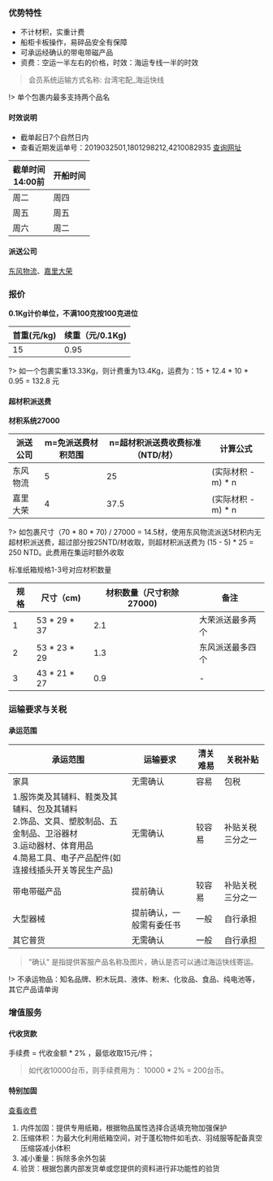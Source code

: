 ### 优势特性

- 不计材积，实重计费
- 船柜卡板操作，易碎品安全有保障
- 可承运经确认的带电带磁产品
- 资费：空运一半左右的价格，时效：海运专线一半的时效

> 会员系统运输方式名称: 台湾宅配_海运快线

!> 单个包裹内最多支持两个品名

#### 时效说明

- 截单起日7个自然日内
- 查看近期发运单号：2019032501,1801298212,4210082935 [查询网址](http://www.track-line.hk)

| 截单时间<br />14:00前 | 开船时间 |
|------------------|------|
| 周二               | 周四   |
| 周五               | 周五   |
| 周六               | 周二   |


#### 派送公司

[东风物流](http://220.135.157.10:8088/index)、[嘉里大荣](https://www.kerrytj.com/ZH/search/search_track.aspx)

### 报价
**0.1Kg计价单位，不满100克按100克进位**

| 首重(元/kg) | 续重（元/0.1Kg) |
|----------|-------------|
| 15       | 0.95        |


?> 如一个包裹实重13.33Kg，则计费重为13.4Kg，运费为：15 + 12.4 * 10 * 0.95 = 132.8 元

#### 超材积派送费
**材积系统27000**

| 派送公司 | m=免派送费材积范围 | n=超材积派送费收费标准（NTD/材） | 计算公式         |
|------|------------|---------------------|--------------|
| 东风物流 | 5          | 25                  | (实际材积 - m) * n |
| 嘉里大荣 | 4          | 37.5                | (实际材积 - m) * n |


?> 如包裹尺寸（70 * 80 * 70)  / 27000 = 14.5材，使用东风物流派送5材积内无超材积派送费，超过部分按25NTD/材收取，则超材积派送费为 (15 - 5) * 25 = 250 NTD。此费用在集运时额外收取

标准纸箱规格1-3号对应材积数量

| 规格 | 尺寸（cm)       | 材积数量（尺寸积除27000) | 备注       |
|----|--------------|-----------------|----------|
| 1  | 53 * 29 * 37 | 2.1             | 大荣派送最多两个 |
| 2  | 53 * 23 * 29 | 1.3             | 东风派送最多四个 |
| 3  | 43 * 21 * 27 | 0.9             | -        |



### 运输要求与关税

#### 承运范围

| 承运范围                                                                                     | 运输要求         | 清关难易 | 关税补贴     |
|------------------------------------------------------------------------------------------|--------------|--------|----------|
| 家具                                                                                       | 无需确认         | 容易     | 包税       |
| 1.服饰类及其辅料、鞋类及其辅料、包及其辅料<br />2.饰品、文具、塑胶制品、五金制品、卫浴器材<br />3.运动器材、体育用品<br />4.简易工具、电子产品配件(如连接线插头开关等民生产品) | 无需确认         | 较容易    | 补贴关税三分之一 |
| 带电带磁产品                                                                                   | 提前确认         | 较容易    | 补贴关税三分之一 |
| 大型器械                                                                                     | 提前确认，一般需有委任书 | 一般     | 自行承担     |
| 其它普货                                                                                     | 无需确认         | 一般     | 自行承担     |

> "确认" 是指提供客服产品名称及图片，确认是否可以通过海运快线寄运。

!> 不承运物品：知名品牌、积木玩具、液体、粉末、化妆品、食品、纯电池等，其它产品请单询

### 增值服务
#### 代收货款
手续费 = 代收金额 * 2% ，最低收取15元/件；

> 如代收10000台币，则手续费用为： 10000 * 2% = 200台币。
#### 特别加固
[查看收费](http://www.soarsq.com/add.html)

1. 内件加固：提供专用纸箱，根据物品属性选择合适填充物加强保护
2. 压缩体积：为最大化利用纸箱空间，对于蓬松物件如毛衣、羽绒服等配备真空压缩袋减小体积
3. 减小重量：拆除多余外包装
4. 验货：根据包裹内部发货单或您提供的资料进行非功能性的验货
